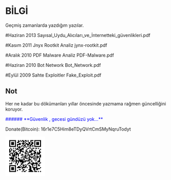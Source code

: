 # BİLGİ

Geçmiş zamanlarda yazdığım yazılar.


#Haziran 2013
Sayısal_Uydu_Alıcıları_ve_İnternetteki_güvenlikleri.pdf


#Kasım 2011
Jnyx Rootkit Analiz
jynx-rootkit.pdf


#Aralık 2010
PDF Malware Analiz
PDF-Malware.pdf


#Haziran 2010
Bot Network
Bot_Network.pdf


#Eylül 2009
Sahte Exploitler
Fake_Exploit.pdf



## Not

Her ne kadar bu dökümanları yıllar öncesinde yazmama rağmen güncelliğini koruyor.

<p style='color:blue'>###### **Güvenlik , gecesi gündüzü yok...**</p>


Donate(Bitcoin):
16r1e7C5Him8eTDyQVrtCmSMyNqruTodyt

![](https://github.com/expday/Yazilarim/raw/main/bitcoin-qrcode.png)

